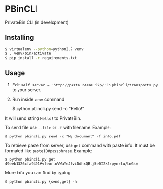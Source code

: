 PBinCLI
=====

PrivateBin CLI (in development)

Installing
-----
```bash
$ virtualenv --python=python2.7 venv
$ . venv/bin/activate
$ pip install -r requirements.txt
```

Usage
-----
1. Edit `self.server = 'http://paste.r4sas.i2p/'` in `pbincli/transports.py` to your server.
2. Run inside `venv` command 

	$ python pbincli.py send -c "Hello!"

It will send string `Hello!` to PrivateBin.

To send file use `--file` or `-f` with filename. Example:

	$ python pbincli.py send -c "My document" -f info.pdf

To retrieve paste from server, use `get` command with paste info.
It must be formated like `pasteID#passphrase`. Example:

	$ python pbincli.py get 49eeb1326cfa9491#vfeortoVWaYeJlviDdhxQBtj5e0I2kArpynrtu/tnGs=

More info you can find by typing

	$ python pbincli.py {send,get} -h
